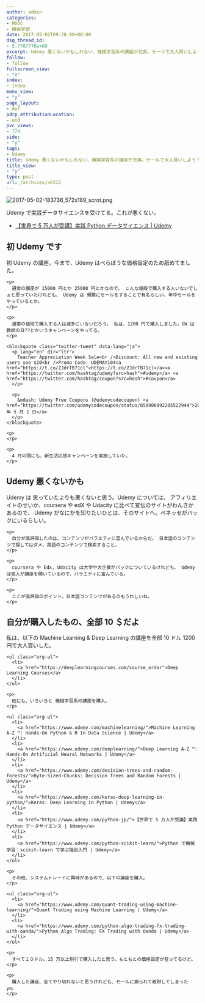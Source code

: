 ```yaml
---
author: admin
categories:
- MOOC
- 機械学習
date: 2017-05-02T09:38:00+00:00
dsq_thread_id:
- 5.7787776e+09
excerpt: Udemy 悪くないかもしれない、機械学習系の講座が充実。セールで大人買いしよう！
follow:
- follow
fullscreen_view:
- "n"
index:
- index
menu_view:
- "y"
page_layout:
- def
pdrp_attributionLocation:
- end
pvc_views:
- 774
side:
- "y"
tags:
- Udemy
title: Udemy 悪くないかもしれない、機械学習系の講座が充実。セールで大人買いしよう！
title_view:
- "y"
type: post
url: /archives/=6312
---
```


<div class="figure">
  <p>
    <img src="https://futurismo.biz/wp-content/uploads/2017-05-02-183736_572x189_scrot.png" alt="2017-05-02-183736_572x189_scrot.png" />
  </p></p>
</div>

Udemy で実践データサイエンスを受けてる。これが悪くない。 

<ul class="org-ul">
  <li>
    <a href="https://www.udemy.com/python-jp/">【世界で 5 万人が受講】実践 Python データサイエンス | Udemy</a>
  </li>
</ul>

<div id="outline-container-org2afa5c3" class="outline-2">
  <h2 id="org2afa5c3">
    初 Udemy です
  </h2>
  
  <div class="outline-text-2" id="text-org2afa5c3">
    <p>
      初 Udemy の講座。今まで、Udemy はべらぼうな価格設定のため舐めてました。
    </p>
    
    <p>
      通常の講座が 15000 円とか 25000 円とかなので、 こんな値段で購入する人いないでしょと思っていたけれども、 Udemy は 頻繁にセールをすることで有名らしい。年中セールをやっているとか。
    </p>
    
    <p>
      通常の値段で購入する人は滅多にいないだろう。 私は、1200 円で購入しました。GW は 教師の日??とかいうキャンペーンをやってる。
    </p>
    
    <blockquote class="twitter-tweet" data-lang="ja">
      <p lang="en" dir="ltr">
        Teacher Appreciation Week Sale<br />Discount: All new and existing users see $10<br />Promo Code: UDEMAY104<a href="https://t.co/ZJdrTB71cl">https://t.co/ZJdrTB71cl</a><a href="https://twitter.com/hashtag/udemy?src=hash">#udemy</a> <a href="https://twitter.com/hashtag/coupon?src=hash">#coupon</a>
      </p>
      
      <p>
        &mdash; Udemy Free Coupons (@udemycodecoupon) <a href="https://twitter.com/udemycodecoupon/status/858906092205522944">2017 年 5 月 1 日</a>
      </p>
    </blockquote>
    
    <p>
    </p>
    
    <p>
      4 月の頭にも、新生活応援キャンペーンを実施していた。
    </p>
  </div>
</div>

<div id="outline-container-orgf062c08" class="outline-2">
  <h2 id="orgf062c08">
    Udemy 悪くないかも
  </h2>
  
  <div class="outline-text-2" id="text-orgf062c08">
    <p>
      Udemy は 思っていたよりも悪くないと思う。Udemy については、 アフィリエイトのせいか、coursera や edX や Udacity に比べて宣伝のサイトがわんさかあるので、 Udemy がなにかを知りたいひとは、そのサイトへ。ベネッセがバックにいるらしい。
    </p>
    
    <p>
      自分が高評価したのは、コンテンツがバラエティに富んでいるからだ。 日本語のコンテンツで探してはダメ、英語のコンテンツで検索すること。
    </p>
    
    <p>
      coursera や Edx, Udacity は大学や大企業がバックについているけれども、 Udemy は個人が講座を開いているので、バラエティに富んでいる。
    </p>
    
    <p>
      ここが高評価のポイント。日本語コンテンツがあるのもうれしいね。
    </p>
  </div>
</div>

<div id="outline-container-org3fa78d3" class="outline-2">
  <h2 id="org3fa78d3">
    自分が購入したもの、全部 10 ＄だよ
  </h2>
  
  <div class="outline-text-2" id="text-org3fa78d3">
    <p>
      私は、以下の Machine Learning & Deep Learning の講座を全部 10 ドル 1200 円で大人買いした。
    </p>
    
    <ul class="org-ul">
      <li>
        <a href="https://deeplearningcourses.com/course_order">Deep Learning Courses</a>
      </li>
    </ul>
    
    <p>
      他にも、いろいろと 機械学習系の講座を購入。
    </p>
    
    <ul class="org-ul">
      <li>
        <a href="https://www.udemy.com/machinelearning/">Machine Learning A-Z ™: Hands-On Python & R In Data Science | Udemy</a>
      </li>
      <li>
        <a href="https://www.udemy.com/deeplearning/">Deep Learning A-Z ™: Hands-On Artificial Neural Networks | Udemy</a>
      </li>
      <li>
        <a href="https://www.udemy.com/decision-trees-and-random-forests/">Byte-Sized-Chunks: Decision Trees and Random Forests | Udemy</a>
      </li>
      <li>
        <a href="https://www.udemy.com/keras-deep-learning-in-python/">Keras: Deep Learning in Python | Udemy</a>
      </li>
      <li>
        <a href="https://www.udemy.com/python-jp/">【世界で 5 万人が受講】実践 Python データサイエンス | Udemy</a>
      </li>
      <li>
        <a href="https://www.udemy.com/python-scikit-learn/">Python で機械学習：scikit-learn で学ぶ識別入門 | Udemy</a>
      </li>
    </ul>
    
    <p>
      その他、システムトレードに興味があるので、以下の講座を購入。
    </p>
    
    <ul class="org-ul">
      <li>
        <a href="https://www.udemy.com/quant-trading-using-machine-learning/">Quant Trading using Machine Learning | Udemy</a>
      </li>
      <li>
        <a href="https://www.udemy.com/python-algo-trading-fx-trading-with-oanda/">Python Algo Trading: FX Trading with Oanda | Udemy</a>
      </li>
    </ul>
    
    <p>
      すべて１０ドル。15 万以上割引で購入したと思う。もともとの価格設定が狂ってるけど。
    </p>
    
    <p>
      購入した講座、全てやり切れないと思うけれども、セールに煽られて散財してしまった yo。
    </p>
  </div>
</div>